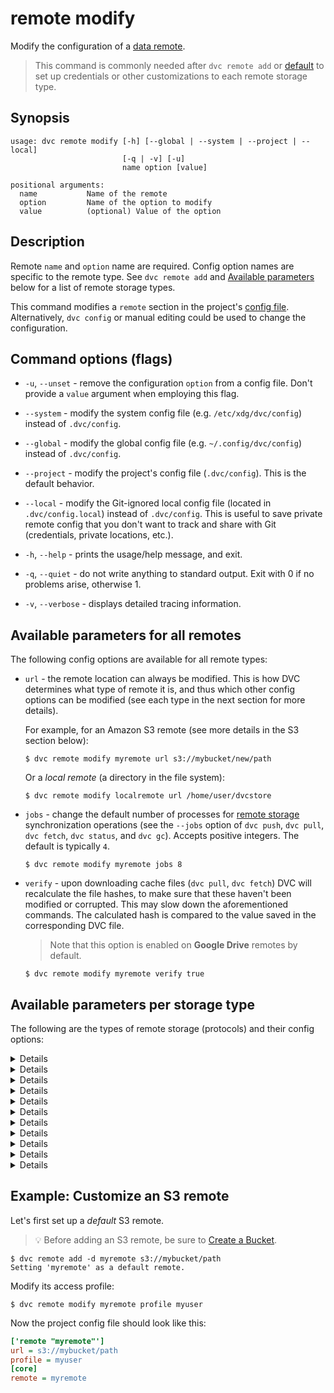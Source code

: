 # remote modify

Modify the configuration of a [data remote](/doc/command-reference/remote).

> This command is commonly needed after `dvc remote add` or
> [default](/doc/command-reference/remote/default) to set up credentials or
> other customizations to each remote storage type.

## Synopsis

```usage
usage: dvc remote modify [-h] [--global | --system | --project | --local]
                         [-q | -v] [-u]
                         name option [value]

positional arguments:
  name           Name of the remote
  option         Name of the option to modify
  value          (optional) Value of the option
```

## Description

Remote `name` and `option` name are required. Config option names are specific
to the remote type. See `dvc remote add` and
[Available parameters](#available-parameters-per-storage-type) below for a list
of remote storage types.

This command modifies a `remote` section in the project's
[config file](/doc/command-reference/config). Alternatively, `dvc config` or
manual editing could be used to change the configuration.

## Command options (flags)

- `-u`, `--unset` - remove the configuration `option` from a config file. Don't
  provide a `value` argument when employing this flag.

- `--system` - modify the system config file (e.g. `/etc/xdg/dvc/config`)
  instead of `.dvc/config`.

- `--global` - modify the global config file (e.g. `~/.config/dvc/config`)
  instead of `.dvc/config`.

- `--project` - modify the project's config file (`.dvc/config`). This is the
  default behavior.

- `--local` - modify the Git-ignored local config file (located in
  `.dvc/config.local`) instead of `.dvc/config`. This is useful to save private
  remote config that you don't want to track and share with Git (credentials,
  private locations, etc.).

- `-h`, `--help` - prints the usage/help message, and exit.

- `-q`, `--quiet` - do not write anything to standard output. Exit with 0 if no
  problems arise, otherwise 1.

- `-v`, `--verbose` - displays detailed tracing information.

## Available parameters for all remotes

The following config options are available for all remote types:

- `url` - the remote location can always be modified. This is how DVC determines
  what type of remote it is, and thus which other config options can be modified
  (see each type in the next section for more details).

  For example, for an Amazon S3 remote (see more details in the S3 section
  below):

  ```dvc
  $ dvc remote modify myremote url s3://mybucket/new/path
  ```

  Or a _local remote_ (a directory in the file system):

  ```dvc
  $ dvc remote modify localremote url /home/user/dvcstore
  ```

- `jobs` - change the default number of processes for
  [remote storage](/doc/command-reference/remote) synchronization operations
  (see the `--jobs` option of `dvc push`, `dvc pull`, `dvc fetch`, `dvc status`,
  and `dvc gc`). Accepts positive integers. The default is typically `4`.

  ```dvc
  $ dvc remote modify myremote jobs 8
  ```

- `verify` - upon downloading <abbr>cache</abbr> files (`dvc pull`, `dvc fetch`)
  DVC will recalculate the file hashes, to make sure that these haven't been
  modified or corrupted. This may slow down the aforementioned commands. The
  calculated hash is compared to the value saved in the corresponding <abbr>DVC
  file</abbr>.

  > Note that this option is enabled on **Google Drive** remotes by default.

  ```dvc
  $ dvc remote modify myremote verify true
  ```

## Available parameters per storage type

The following are the types of remote storage (protocols) and their config
options:

<details>

### Click for Amazon S3

- `url` - remote location, in the `s3://<bucket>/<key>` format:

  ```dvc
  $ dvc remote modify myremote url s3://mybucket/path
  ```

- `region` - change S3 remote region:

  ```dvc
  $ dvc remote modify myremote region us-east-2
  ```

By default, DVC authenticates using your AWS CLI
[configuration](https://docs.aws.amazon.com/cli/latest/userguide/cli-chap-configure.html)
(if set). This uses the default AWS credentials file. Use the following
parameters to customize the authentication method:

- `profile` - credentials profile name to access S3:

  ```dvc
  $ dvc remote modify myremote profile myprofile
  ```

- `credentialpath` - S3 credentials file path:

  ```dvc
  $ dvc remote modify --local myremote credentialpath /path/to/creds
  ```

- `configpath` - path to the
  [AWS CLI config file](https://docs.aws.amazon.com/cli/latest/userguide/cli-configure-files.html).
  The default AWS CLI config file path (e.g. `~/.aws/config`) is used if this
  parameter isn't set.

  ```dvc
  $ dvc remote modify --local myremote configpath /path/to/config
  ```

  > Note that only the S3-specific
  > [configuration values](https://docs.aws.amazon.com/cli/latest/topic/s3-config.html#configuration-values)
  > are used.

- `endpointurl` - endpoint URL to access S3:

  ```dvc
  $ dvc remote modify myremote endpointurl https://myendpoint.com
  ```

- `access_key_id` - AWS Access Key ID. May be used (along with
  `secret_access_key`) instead of `credentialpath`:

  ```dvc
  $ dvc remote modify --local myremote access_key_id 'mykey'
  ```

- `secret_access_key` - AWS Secret Access Key. May be used (along with
  `access_key_id`) instead of `credentialpath`:

  ```dvc
  $ dvc remote modify --local myremote \
        secret_access_key 'mysecret'
  ```

- `session_token` - AWS
  [MFA](https://docs.aws.amazon.com/IAM/latest/UserGuide/id_credentials_mfa.html)
  session token. May be used (along with `access_key_id` and
  `secret_access_key`) instead of `credentialpath` when MFA is required:

  ```dvc
  $ dvc remote modify --local myremote session_token my-session-token
  ```

- `use_ssl` - whether or not to use SSL. By default, SSL is used.

  ```dvc
  $ dvc remote modify myremote use_ssl false
  ```

- `ssl_verify` - whether or not to verify SSL certificates, or a path to a
  custom CA certificates bundle to do so (implies `true`). The certs in
  [AWS CLI config](https://docs.aws.amazon.com/cli/latest/userguide/cli-configure-files.html#cli-configure-files-settings)
  (if any) are used by default.

  ```dvc
  $ dvc remote modify myremote ssl_verify false
  # or
  $ dvc remote modify myremote ssl_verify path/to/ca_bundle.pem
  ```

> The credentials file path, access key and secret, and other options contains
> sensitive user info. Therefore, it's safer to add it with the `--local`
> option, so it's written to a Git-ignored config file.

**Operational details**

Make sure you have the following permissions enabled: `s3:ListBucket`,
`s3:GetObject`, `s3:PutObject`, `s3:DeleteObject`. This enables the S3 API
methods that are performed by DVC (`list_objects_v2` or `list_objects`,
`head_object`, `upload_file`, `download_file`, `delete_object`, `copy`).

- `listobjects` - whether or not to use `list_objects`. By default,
  `list_objects_v2` is used. Useful for ceph and other S3 emulators.

  ```dvc
  $ dvc remote modify myremote listobjects true
  ```

- `sse` - server-side encryption algorithm to use (e.g. AES256, aws:kms). By
  default, no encryption is used.

  ```dvc
  $ dvc remote modify myremote sse AES256
  ```

- `sse_kms_key_id` - identifier of the key to encrypt data uploaded when using
  SSE-KMS. Required when the `sse` parameter (above) is set to `aws:kms`. This
  parameter will be passed directly to AWS S3 functions, so DVC supports any
  value that S3 supports, including both key ids and aliases.

  ```dvc
  $ dvc remote modify --local myremote sse_kms_key_id 'key-alias'
  ```

- `acl` - set object level access control list (ACL) such as `private`,
  `public-read`, etc. By default, no ACL is specified.

  ```dvc
  $ dvc remote modify myremote acl bucket-owner-full-control
  ```

- `grant_read`\* - grants `READ` permissions at object level access control list
  for specific grantees\*\*. Grantee can read object and its metadata.

  ```dvc
  $ dvc remote modify myremote grant_read \
          id=aws-canonical-user-id,id=another-aws-canonical-user-id
  ```

- `grant_read_acp`\* - grants `READ_ACP` permissions at object level access
  control list for specific grantees\*\*. Grantee can read the object's ACP.

  ```dvc
  $ dvc remote modify myremote grant_read_acp \
          id=aws-canonical-user-id,id=another-aws-canonical-user-id
  ```

- `grant_write_acp`\* - grants `WRITE_ACP` permissions at object level access
  control list for specific grantees\*\*. Grantee can modify the object's ACP.

  ```dvc
  $ dvc remote modify myremote grant_write_acp \
          id=aws-canonical-user-id,id=another-aws-canonical-user-id
  ```

- `grant_full_control`\* - grants `FULL_CONTROL` permissions at object level
  access control list for specific grantees\*\*. Equivalent of grant_read +
  grant_read_acp + grant_write_acp

  ```dvc
  $ dvc remote modify myremote grant_full_control \
          id=aws-canonical-user-id,id=another-aws-canonical-user-id
  ```

  > \* `grant_read`, `grant_read_acp`, `grant_write_acp` and
  > `grant_full_control` params are mutually exclusive with `acl`.
  >
  > \*\* default ACL grantees are overwritten. Grantees are AWS accounts
  > identifiable by `id` (AWS Canonical User ID), `emailAddress` or `uri`
  > (predefined group).
  >
  > **References**
  >
  > - [ACL Overview - Permissions](https://docs.aws.amazon.com/AmazonS3/latest/dev/acl-overview.html#permissions)
  > - [Put Object ACL](https://docs.aws.amazon.com/AmazonS3/latest/API/API_PutObjectAcl.html)

Note that S3 remotes can also be configured via environment variables (instead
of `dvc remote modify`). These are tried if none of the params above are set.

Authentication example:

```dvc
$ dvc remote add -d myremote s3://mybucket/path
$ export AWS_ACCESS_KEY_ID='mykey'
$ export AWS_SECRET_ACCESS_KEY='mysecret'
$ dvc remote push
```

For more on the supported env vars, please see the
[boto3 docs](https://boto3.amazonaws.com/v1/documentation/api/latest/guide/configuration.html#using-environment-variables)

</details>

<details>

### Click for S3-compatible storage

- `endpointurl` - URL to connect to the S3-compatible storage server or service
  (e.g. [Minio](https://min.io/),
  [DigitalOcean Spaces](https://www.digitalocean.com/products/spaces/),
  [IBM Cloud Object Storage](https://www.ibm.com/cloud/object-storage) etc.):

  ```dvc
  $ dvc remote modify myremote endpointurl https://storage.example.com
  ```

Any other S3 parameter (see previous section) can also be set for S3-compatible
storage. Whether they're effective depends on each storage platform.

</details>

<details>

### Click for Microsoft Azure Blob Storage

- `url` (required) - remote location, in the `azure://<container>/<object>`
  format:

  ```dvc
  $ dvc remote modify myremote url azure://mycontainer/path
  ```

  Note that if the given container name isn't found in your account, DVC will
  attempt to create it.

- `account_name` (required) - storage account name

  ```dvc
  $ dvc remote modify myremote account_name 'your_storage_account_name'
  ```

By default, DVC authenticates using an `account_name` and its
[default credential](https://docs.microsoft.com/en-us/python/api/azure-identity/azure.identity.defaultazurecredential)
(if any), which uses certain environment variables or a signed-in Microsoft
application. To use a custom authentication method, use the following parameters
(listed in order of precedence):

1. `connection_string` is used for authentication if given (all others parameters
   are ignored).
2. If `tenant_id` and `client_id` or `client_secret` are given, Active Directory
   (AD)
   [service principal](https://docs.microsoft.com/en-us/azure/active-directory/develop/howto-create-service-principal-portal)
   auth is performed.
3. DVC will try next to connect with `account_key` or `sas_token` (in this
   order) if either are provided.
4. If `allow_anonymous_login` is set to `True`, then DVC will try to connect
   [anonymously](https://docs.microsoft.com/en-us/azure/storage/blobs/anonymous-read-access-configure).

> The authentication values below may contain sensitive user info. Therefore,
> it's safer to use the `--local` flag so they're written to a Git-ignored
> [config file](https://dvc.org/doc/command-reference/config).

- `connection_string` - Azure Storage
  [connection string](http://azure.microsoft.com/en-us/documentation/articles/storage-configure-connection-string/)
  (recommended).

  ```dvc
  $ dvc remote modify --local myremote connection_string 'mysecret'
  ```

* `tenant_id` - tenant ID for AD _service principal_ authentication (requires
  `client_id` and `client_secret` along with this):

  ```dvc
  $ dvc remote modify --local myremote tenant_id 'directory-id'
  ```

* `client_id` - client ID for _service principal_ authentication (when
  `tenant_id` is set):

  ```dvc
  $ dvc remote modify --local myremote client_id 'client-id'
  ```

* `client_secret` - client Secret for _service principal_ authentication (when
  `tenant_id` is set):

  ```dvc
  $ dvc remote modify --local myremote client_secret 'client-secret'
  ```

* `account_key` - storage account key:

  ```dvc
  $ dvc remote modify --local myremote account_key 'mysecret'
  ```

* `sas_token` - shared access signature token:

  ```dvc
  $ dvc remote modify --local myremote sas_token 'mysecret'
  ```

* `allow_anonymous_login` - whether to fall back to anonymous login if no other
  auth params are given (besides `account_name`). This will only work with
  public buckets:

  ```dvc
  $ dvc remote modify myremote allow_anonymous_login true
  ```
**Authentication examples:**

Authentication example with `connection_string`:

```dvc
$ dvc remote add -d myremote azure://mycontainer/object
$ dvc remote modify --local myremote connection_string 'storageaccountaccesskeyconnectionstring'
$ dvc remote push
```
  
Authentication example with currently logged in az cli user/identity:

```dvc
$ dvc remote add -d myremote azure://mycontainer/object
$ dvc remote modify myremote account_name 'mystorageaccountname'
$ dvc remote push
```
  
Authentication example with `account_key`:

```dvc
$ dvc remote add -d myremote azure://mycontainer/object
$ dvc remote modify --local myremote account_name 'mystorageaccountname'
$ dvc remote modify --local myremote account_key 'mystorageaccountaccesskey'
$ dvc remote push
```
  
Authentication example with `sas_token`:

```dvc
$ dvc remote add -d myremote azure://mycontainer/object
$ dvc remote modify --local myremote account_name 'mystorageaccountname'
$ dvc remote modify --local myremote sas_token 'mysastoken'
$ dvc remote push
```  
  
Note that Azure remotes can also authenticate via environment variables (instead
of `dvc remote modify`). These are tried if none of the params above are set.

For Azure connection string:

```dvc
$ export AZURE_STORAGE_CONNECTION_STRING='mysecret'
```

For account name and key/token auth:

```dvc
$ export AZURE_STORAGE_ACCOUNT='mystorageaccount'
# and
$ export AZURE_STORAGE_KEY='mysecret'
# or
$ export AZURE_STORAGE_SAS_TOKEN='mysecret'
```

For _service principal_ auth (via certificate file):

```dvc
$ export AZURE_TENANT_ID='directory-id'
$ export AZURE_CLIENT_ID='client-id'
$ export AZURE_CLIENT_CERTIFICATE_PATH='/path/to/certificate'
```

For simple username/password login:

```dvc
$ export AZURE_CLIENT_ID='client-id'
$ export AZURE_USERNAME='myuser'
$ export AZURE_PASSWORD='mysecret'
```

> See also description here for some
> [env vars](https://docs.microsoft.com/en-us/python/api/azure-identity/azure.identity.environmentcredential)
> available.

</details>

<details>

### Click for Google Drive

Please see
[Set up a Google Drive DVC Remote](/doc/user-guide/setup-google-drive-remote)
for a full guide on using Google Drive as DVC remote storage.

- `url` - remote location. See
  [valid URL format](/doc/user-guide/setup-google-drive-remote#url-format).

  ```dvc
  $ dvc remote modify myremote url \
                      gdrive://0AIac4JZqHhKmUk9PDA/dvcstore
  ```

- `gdrive_client_id` - Client ID for authentication with OAuth 2.0 when using a
  [custom Google Client project](/doc/user-guide/setup-google-drive-remote#using-a-custom-google-cloud-project-recommended).
  Also requires using `gdrive_client_secret`.

  ```dvc
  $ dvc remote modify myremote gdrive_client_id 'client-id'
  ```

- `gdrive_client_secret` - Client secret for authentication with OAuth 2.0 when
  using a custom Google Client project. Also requires using `gdrive_client_id`.

  ```dvc
  $ dvc remote modify myremote \
        gdrive_client_secret 'client-secret'
  ```

- `gdrive_user_credentials_file` - path where DVC stores OAuth credentials to
  access Google Drive data. `.dvc/tmp/gdrive-user-credentials.json` by default.

  ```dvc
  $ dvc remote modify myremote \
        gdrive_user_credentials_file .dvc/tmp/mycredentials.json
  ```

See [Authorization](/doc/user-guide/setup-google-drive-remote#authorization) for
more details.

- `gdrive_trash_only` - configures `dvc gc` to move remote files to
  [trash](https://developers.google.com/drive/api/v2/reference/files/trash)
  instead of
  [deleting](https://developers.google.com/drive/api/v2/reference/files/delete)
  them permanently. `false` by default, meaning "delete". Useful for shared
  drives/folders, where delete permissions may not be given.

  ```dvc
  $ dvc remote modify myremote gdrive_trash_only true
  ```

> Please note our [Privacy Policy (Google APIs)](/doc/user-guide/privacy).

**For service accounts:**

A service account is a Google account associated with your GCP project, and not
a specific user. Please refer to
[Using service accounts](https://cloud.google.com/iam/docs/service-accounts) for
more information.

- `gdrive_use_service_account` - instructs DVC to authenticate using a service
  account instead of OAuth. Make sure that the service account has read/write
  access (as needed) to the file structure in the remote `url`.

  ```dvc
  $ dvc remote modify myremote gdrive_use_service_account true
  ```

- `gdrive_service_account_json_file_path` - path to the Google Project's service
  account `.json` key file, when `gdrive_use_service_account` is on.

  ```dvc
  $ dvc remote modify --local myremote \
                      gdrive_service_account_json_file_path \
                      path/to/file.json
  ```

- `gdrive_service_account_user_email` - email of a user account whose authority
  should be [delegated] to the service account.

  ```dvc
  $ dvc remote modify myremote \
                 gdrive_service_account_user_email 'myemail-addr'
  ```

  Domain-wide delegation of authority is required to include the following OAuth
  Scopes (authorized in Google Workspace Admin console):

  - `https://www.googleapis.com/auth/drive`
  - `https://www.googleapis.com/auth/drive.appdata`

[delegated]:
  https://developers.google.com/admin-sdk/directory/v1/guides/delegation

</details>

<details>

### Click for Google Cloud Storage

- `url` - remote location, in the `gs://<bucket>/<object>` format:

  ```dvc
  $ dvc remote modify myremote url gs://mybucket/path
  ```

- `projectname` - override or provide a project name to use, if a default one is
  not set.

  ```dvc
  $ dvc remote modify myremote projectname myproject
  ```

**For service accounts:**

A service account is a Google account associated with your GCP project, and not
a specific user. Please refer to
[Using service accounts](https://cloud.google.com/iam/docs/service-accounts) for
more information.

- `credentialpath` - path to the file that contains the
  [service account key](/doc/user-guide/setup-google-drive-remote#using-service-accounts).
  Make sure that the service account has read/write access (as needed) to the
  file structure in the remote `url`.

  ```dvc
  $ dvc remote modify --local myremote \
          credentialpath '/home/.../project-XXX.json'
  ```

> The `credentialpath` value may contain personal user info. Therefore, it's
> convenient to use the `--local` flag so it's written to a Git-ignored
> [config file](https://dvc.org/doc/command-reference/config).

Alternatively, the `GOOGLE_APPLICATION_CREDENTIALS` environment variable can be
set:

```dvc
$ export GOOGLE_APPLICATION_CREDENTIALS='.../project-XXX.json'
```

</details>

<details>

### Click for Aliyun OSS

- `url` - remote location, in the `oss://<bucket>/<object>` format:

  ```dvc
  $ dvc remote modify myremote url oss://mybucket/path
  ```

- `oss_endpoint` -
  [OSS endpoint](https://www.alibabacloud.com/help/doc-detail/31837.html) values
  for accessing the remote container.

  ```dvc
  $ dvc remote modify myremote oss_endpoint endpoint
  ```

- `oss_key_id` - OSS key ID to access the remote.

  ```dvc
  $ dvc remote modify --local myremote oss_key_id 'mykey'
  ```

- `oss_key_secret` - OSS secret key for authorizing access into the remote.

  ```dvc
  $ dvc remote modify --local myremote oss_key_secret 'mysecret'
  ```

> The key ID and secret key contain sensitive user info. Therefore, it's safer
> to add them with the `--local` option, so they're written to a Git-ignored
> config file.

Note that OSS remotes can also be configured via environment variables (instead
of `dvc remote modify`). These are tried if none of the params above are set.
The available ones are shown below:

```dvc
$ export OSS_ACCESS_KEY_ID='mykey'
$ export OSS_ACCESS_KEY_SECRET='mysecret'
$ export OSS_ENDPOINT='endpoint'
```

</details>

<details>

### Click for SSH

- `url` - remote location, in a regular
  [SSH format](https://tools.ietf.org/id/draft-salowey-secsh-uri-00.html#sshsyntax).
  Note that this can already include the `user` parameter, embedded into the
  URL:

  ```dvc
  $ dvc remote modify myremote url \
                      ssh://user@example.com:1234/path
  ```

  ⚠️ DVC requires both SSH and SFTP access to work with remote SSH locations.
  Please check that you are able to connect both ways with tools like `ssh` and
  `sftp` (GNU/Linux).

  > Note that your server's SFTP root might differ from its physical root (`/`).

- `user` - user name to access the remote:

  ```dvc
  $ dvc remote modify --local myremote user myuser
  ```

  The order in which DVC picks the user name:

  1. `user` parameter set with this command (found in `.dvc/config`);
  2. User defined in the URL (e.g. `ssh://user@example.com/path`);
  3. User defined in the SSH config file (e.g. `~/.ssh/config`) for this host
     (URL);
  4. Current system user

- `port` - port to access the remote.

  ```dvc
  $ dvc remote modify myremote port 2222
  ```

  The order in which DVC decide the port number:

  1. `port` parameter set with this command (found in `.dvc/config`);
  2. Port defined in the URL (e.g. `ssh://example.com:1234/path`);
  3. Port defined in the SSH config file (e.g. `~/.ssh/config`) for this host
     (URL);
  4. Default SSH port 22

- `keyfile` - path to private key to access the remote.

  ```dvc
  $ dvc remote modify --local myremote keyfile /path/to/keyfile
  ```

- `password` - a private key passphrase or a password to access the remote.

  ```dvc
  $ dvc remote modify --local myremote password mypassword
  ```

> The user name and password (may) contain sensitive user info. Therefore, it's
> safer to add them with the `--local` option, so they're written to a
> Git-ignored config file.

- `ask_password` - ask for a private key passphrase or a password to access the
  remote.

  ```dvc
  $ dvc remote modify myremote ask_password true
  ```

- `gss_auth` - use Generic Security Services authentication if available on host
  (for example,
  [with kerberos](https://en.wikipedia.org/wiki/Generic_Security_Services_Application_Program_Interface#Relationship_to_Kerberos)).
  Using this param requires `paramiko[gssapi]`, which is currently only
  supported by our pip package, and could be installed with
  `pip install 'dvc[ssh_gssapi]'`. Other packages (Conda, Windows, and macOS
  PKG) do not support it.

  ```dvc
  $ dvc remote modify myremote gss_auth true
  ```

- `allow_agent` - whether to use [SSH agents](https://www.ssh.com/ssh/agent)
  (`true` by default). Setting this to `false` is useful when `ssh-agent` is
  causing problems, such as a "No existing session" error:

  ```dvc
  $ dvc remote modify myremote allow_agent false
  ```

</details>

<details>

### Click for HDFS

💡 Using a HDFS cluster as remote storage is also supported via the WebHDFS API.
Read more about by expanding the WebHDFS section in
[`dvc remote add`](/doc/command-reference/remote/add#supported-storage-types).

- `url` - remote location:

  ```dvc
  $ dvc remote modify myremote url hdfs://user@example.com/path
  ```

- `user` - user name to access the remote.

  ```dvc
  $ dvc remote modify --local myremote user myuser
  ```

> The user name may contain sensitive user info. Therefore, it's safer to add it
> with the `--local` option, so it's written to a Git-ignored config file.

- `kerb_ticket` - path to the Kerberos ticket cache for Kerberos-secured HDFS
  clusters

  ```dvc
  $ dvc remote modify --local myremote \
                              kerb_ticket /path/to/ticket/cache
  ```

</details>

<details>

### Click for WebHDFS

💡 WebHDFS serves as an alternative for using the same remote storage supported
by HDFS. Read more about by expanding the WebHDFS section in
[`dvc remote add`](/doc/command-reference/remote/add#supported-storage-types).

- `url` - remote location:

  ```dvc
  $ dvc remote modify myremote url webhdfs://user@example.com/path
  ```

- `user` - user name to access the remote, can be empty in case of using `token`
  or if using a `HdfsCLI` cfg file. May only be used when Hadoop security is
  off. Defaults to current user as determined by `whoami`.

  ```dvc
  $ dvc remote modify --local myremote user myuser
  ```

- `token` - Hadoop delegation token for WebHDFS, can be empty in case of using
  `user` or if using a `HdfsCLI` cfg file. May be used when Hadoop security is
  on.

  ```dvc
  $ dvc remote modify --local myremote token 'mytoken'
  ```

- `hdfscli_config` - path to a `HdfsCLI` cfg file. WebHDFS access depends on
  `HdfsCLI`, which allows the usage of a configuration file by default located
  in `~/.hdfscli.cfg` (Linux). In the file, multiple aliases can be set with
  their own connection parameters, like `url` or `user`. If using a cfg file,
  `webhdfs_alias` can be set to specify which alias to use.

  ```dvc
  $ dvc remote modify --local myremote hdfscli_config \
                                `/path/to/.hdfscli.cfg`
  ```

  Sample configuration file:

  ```ini
  [global]
  default.alias = myalias

  [myalias.alias]
  url = http://example.com/path
  user = myuser

  [production.alias]
  url = http://prodexample.com/path
  user = produser
  ```

  See more information in the `HdfsCLI`
  [docs](https://hdfscli.readthedocs.io/en/latest/quickstart.html#configuration).

- `webhdfs_alias` - alias in a `HdfsCLI` cfg file to use. Only relevant if used
  in conjunction with `hdfscli_config`. If not defined, `default.alias` in
  `HdfsCLI` cfg file will be used instead.

  ```dvc
  $ dvc remote modify --local myremote webhdfs_alias myalias
  ```

> The user name, token, webhdfs_alias, and hdfscli_config may contain sensitive
> user info. Therefore, it's safer to add it with the `--local` option, so it's
> written to a Git-ignored config file.

</details>

<details>

### Click for HTTP

- `url` - remote location:

  ```dvc
  $ dvc remote modify myremote url https://example.com/path
  ```

  > The URL can include a query string, which will be preserved (e.g.
  > `example.com?loc=path%2Fto%2Fdir`)

- `auth` - authentication method to use when accessing the remote. The accepted
  values are:

  - `basic` -
    [basic authentication scheme](https://tools.ietf.org/html/rfc7617). `user`
    and `password` (or `ask_password`) parameters should also be configured.
  - `digest` -
    [digest Access Authentication Scheme](https://tools.ietf.org/html/rfc7616).
    `user` and `password` (or `ask_password`) parameters should also be
    configured.
  - `custom` - an additional HTTP header field will be set for all HTTP requests
    to the remote in the form: `custom_auth_header: password`.
    `custom_auth_header` and `password` (or `ask_password`) parameters should
    also be configured.

  ```dvc
  $ dvc remote modify myremote auth basic
  ```

- `method` - override the
  [HTTP method](https://developer.mozilla.org/en-US/docs/Web/HTTP/Methods) to
  use for file uploads (e.g. `PUT` should be used for
  [Artifactory](https://www.jfrog.com/confluence/display/JFROG/Artifactory+REST+API)).
  By default, `POST` is used.

  ```dvc
  $ dvc remote modify myremote method PUT
  ```

- `custom_auth_header` - HTTP header field name to use when the `auth` parameter
  is set to `custom`.

  ```dvc
  $ dvc remote modify --local myremote \
                        custom_auth_header 'My-Header'
  ```

- `user` - user name to use when the `auth` parameter is set to `basic` or
  `digest`.

  ```dvc
  $ dvc remote modify --local myremote user myuser
  ```

  The order in which DVC picks the user name:

  1. `user` parameter set with this command (found in `.dvc/config`);
  2. User defined in the URL (e.g. `http://user@example.com/path`);

- `password` - password to use for any `auth` method.

  ```dvc
  $ dvc remote modify --local myremote password mypassword
  ```

> The user name and password (may) contain sensitive user info. Therefore, it's
> safer to add them with the `--local` option, so they're written to a
> Git-ignored config file.

- `ask_password` - ask each time for the password to use for any `auth` method.

  ```dvc
  $ dvc remote modify myremote ask_password true
  ```

  > Note that the `password` parameter takes precedence over `ask_password`. If
  > `password` is specified, DVC will not prompt the user to enter a password
  > for this remote.

- `ssl_verify` - whether or not to verify SSL certificates, or a path to a
  custom CA bundle to do so (`true` by default).

  ```dvc
  $ dvc remote modify myremote ssl_verify false
  # or
  $ dvc remote modify myremote ssl_verify path/to/ca_bundle.pem
  ```

</details>

<details>

### Click for WebDAV

- `url` - remote location:

  ```dvc
  $ dvc remote modify myremote url \
      webdavs://example.com/nextcloud/remote.php/dav/files/myuser/
  ```

- `token` - token for WebDAV server, can be empty in case of using
  `user/password` authentication.

  ```dvc
  $ dvc remote modify --local myremote token 'mytoken'
  ```

- `user` - user name for WebDAV server, can be empty in case of using `token`
  authentication.

  ```dvc
  $ dvc remote modify --local myremote user myuser
  ```

  The order in which DVC searches for user name is:

  1. `user` parameter set with this command (found in `.dvc/config`);
  2. User defined in the URL (e.g. `webdavs://user@example.com/endpoint/path`)

- `password` - password for WebDAV server, can be empty in case of using `token`
  authentication.

  ```dvc
  $ dvc remote modify --local myremote password mypassword
  ```

> The user name, password, and token (may) contain sensitive user info.
> Therefore, it's safer to add them with the `--local` option, so they're
> written to a Git-ignored config file.

> Note that `user/password` and `token` authentication are incompatible. You
> should authenticate against your WebDAV remote by either `user/password` or
> `token`.

- `ask_password` - ask each time for the password to use for `user/password`
  authentication. This has no effect if `password` or `token` are set.

  ```dvc
  $ dvc remote modify myremote ask_password true
  ```

- `ssl_verify` - whether or not to verify SSL certificates, or a path to a
  custom CA bundle to do so (`true` by default).

  ```dvc
  $ dvc remote modify myremote ssl_verify false
  # or
  $ dvc remote modify myremote ssl_verify path/to/ca_bundle.pem
  ```

- `cert_path` - path to certificate used for WebDAV server authentication, if
  you need to use local client side certificates.

  ```dvc
  $ dvc remote modify --local myremote cert_path /path/to/cert
  ```

- `key_path` - path to private key to use to access a remote. Only has an effect
  in combination with `cert_path`.

  ```dvc
  $ dvc remote modify --local myremote key_path /path/to/key
  ```

  > Note that the certificate in `cert_path` might already contain the private
  > key.

- `timeout` - connection timeout (in seconds) for WebDAV server (default: 30).

  ```dvc
  $ dvc remote modify myremote timeout 120
  ```

</details>

## Example: Customize an S3 remote

Let's first set up a _default_ S3 remote.

> 💡 Before adding an S3 remote, be sure to
> [Create a Bucket](https://docs.aws.amazon.com/AmazonS3/latest/gsg/CreatingABucket.html).

```dvc
$ dvc remote add -d myremote s3://mybucket/path
Setting 'myremote' as a default remote.
```

Modify its access profile:

```dvc
$ dvc remote modify myremote profile myuser
```

Now the project config file should look like this:

```ini
['remote "myremote"']
url = s3://mybucket/path
profile = myuser
[core]
remote = myremote
```

